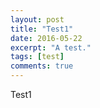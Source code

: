 ```yaml
---
layout: post
title: "Test1"
date: 2016-05-22
excerpt: "A test."
tags: [test]
comments: true
---
```


Test1